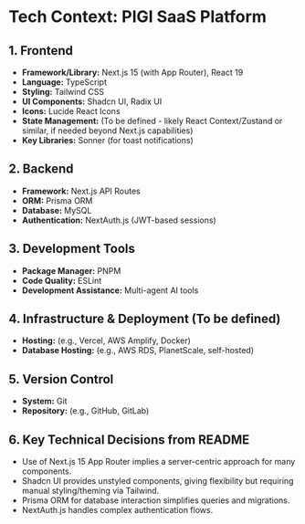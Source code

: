 # Tech Context: PIGI SaaS Platform

## 1. Frontend

- **Framework/Library:** Next.js 15 (with App Router), React 19
- **Language:** TypeScript
- **Styling:** Tailwind CSS
- **UI Components:** Shadcn UI, Radix UI
- **Icons:** Lucide React Icons
- **State Management:** (To be defined - likely React Context/Zustand or similar, if needed beyond Next.js capabilities)
- **Key Libraries:** Sonner (for toast notifications)

## 2. Backend

- **Framework:** Next.js API Routes
- **ORM:** Prisma ORM
- **Database:** MySQL
- **Authentication:** NextAuth.js (JWT-based sessions)

## 3. Development Tools

- **Package Manager:** PNPM
- **Code Quality:** ESLint
- **Development Assistance:** Multi-agent AI tools

## 4. Infrastructure & Deployment (To be defined)

- **Hosting:** (e.g., Vercel, AWS Amplify, Docker)
- **Database Hosting:** (e.g., AWS RDS, PlanetScale, self-hosted)

## 5. Version Control

- **System:** Git
- **Repository:** (e.g., GitHub, GitLab)

## 6. Key Technical Decisions from README

- Use of Next.js 15 App Router implies a server-centric approach for many components.
- Shadcn UI provides unstyled components, giving flexibility but requiring manual styling/theming via Tailwind.
- Prisma ORM for database interaction simplifies queries and migrations.
- NextAuth.js handles complex authentication flows. 